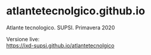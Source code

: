 # atlantetecnolgico.github.io
Atlante tecnologico. 
SUPSI. 
Primavera 2020    

Versione live:  
https://ixd-supsi.github.io/atlantetecnolgico
